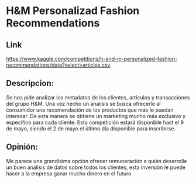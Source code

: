 # H&M Personalizad Fashion Recommendations

## Link

https://www.kaggle.com/competitions/h-and-m-personalized-fashion-recommendations/data?select=articles.csv

## Descripcion:

Se nos pide analizar los metadatos de los clientes, artículos y transacciones del grupo H&M. Una vez hecho un analisis se busca ofrecerle al consumidor una recomendación de los productos que más le puedan interesar.
De esta manera se obtiene un marketing mucho más exclusivo y específico para cada cliente.
Esta competición estará disponible hast el 9 de mayo, siendo el 2 de mayo el último día disponible para inscribirse.

## Opinión:

Me parece una grandísima opción ofrecer remuneración a quién desarrolle un buen análisis de datos sobre todos los clientes, esta inversión le puede hacer a la empresa ganar mucho dinero en el futuro
